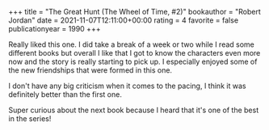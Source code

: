 +++
title = "The Great Hunt (The Wheel of Time, #2)"
bookauthor = "Robert Jordan"
date = 2021-11-07T12:11:00+00:00
rating = 4
favorite = false
publicationyear = 1990
+++

Really liked this one. I did take a break of a week or two while I read some different books but overall I like that I got to know the characters even more now and the story is really starting to pick up. I especially enjoyed some of the new friendships that were formed in this one.

I don't have any big criticism when it comes to the pacing, I think it was definitely better than the first one.

Super curious about the next book because I heard that it's one of the best in the series!